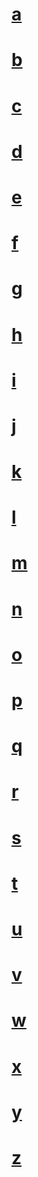 # [a](a.md)
# [b](b.md)
# [c](c.md)
# [d](d.md)
# [e](e.md)
# [f](f.md)
# [g](g.md)
# [h](h.md)
# [i](i.md)
# [j](j.md)
# [k](k.md)
# [l](l.md)
# [m](m.md)
# [n](n.md)
# [o](o.md)
# [p](p.md)
# [q](q.md)
# [r](r.md)
# [s](s.md)
# [t](t.md)
# [u](u.md)
# [v](v.md)
# [w](w.md)
# [x](x.md)
# [y](y.md)
# [z](z.md)